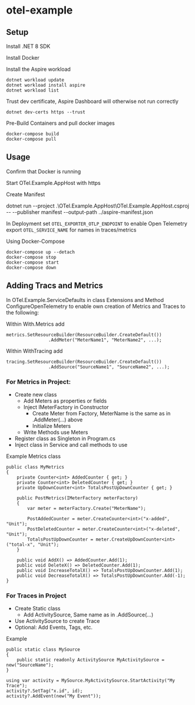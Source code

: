 # otel-example

## Setup

Install .NET 8 SDK

Install Docker

Install the Aspire workload

    dotnet workload update
    dotnet workload install aspire
    dotnet workload list


Trust dev certificate, Aspire Dashboard will otherwise not run correctly

    dotnet dev-certs https --trust

Pre-Build Containers and pull docker images

    docker-compose build
    docker-compose pull

## Usage

Confirm that Docker is running

Start OTel.Example.AppHost with https

Create Manifest

   dotnet run --project .\OTel.Example.AppHost\OTel.Example.AppHost.csproj -- --publisher manifest --output-path ../aspire-manifest.json

In Deployment set ```OTEL_EXPORTER_OTLP_ENDPOINT``` to enable Open Telemetry export
```OTEL_SERVICE_NAME``` for names in traces/metrics

Using Docker-Compose

    docker-compose up --detach
    docker-compose stop
    docker-compose start
    docker-compose down


## Adding Tracs and Metrics

In OTel.Example.ServiceDefaults in  class Extensions and Method ConfigureOpenTelemetry to enable own creation of Metrics and Traces to the following:

Within With.Metrics add

    metrics.SetResourceBuilder(ResourceBuilder.CreateDefault())
                    .AddMeter("MeterName1", "MeterName2", ...);

Within WithTracing add

    tracing.SetResourceBuilder(ResourceBuilder.CreateDefault())
                    .AddSource("SourceName1", "SourceName2", ...);

### For Metrics in Project:

- Create new class
    - Add Meters as properties or fields
    - Inject IMeterFactory in Constructor
        - Create Meter from Factory, MeterName is the same as in .AddMeter(...) above
        - Initialize Meters
    - Write Methods use Meters
- Register class as Singleton in Program.cs
- Inject class in Service and call methods to use

Example Metrics class
```
public class MyMetrics
{
    private Counter<int> AddedCounter { get; }
    private Counter<int> DeletedCounter { get; }
    private UpDownCounter<int> TotalsPostUpDownCounter { get; }
    
    public PostMetrics(IMeterFactory meterFactory)
    {
        var meter = meterFactory.Create("MeterName");

        PostAddedCounter = meter.CreateCounter<int>("x-added", "Unit");
        PostDeletedCounter = meter.CreateCounter<int>("x-deleted", "Unit");
        TotalsPostUpDownCounter = meter.CreateUpDownCounter<int>("total-x", "Unit");
    }

    public void AddX() => AddedCounter.Add(1);
    public void DeleteX() => DeletedCounter.Add(1);
    public void IncreaseTotalX() => TotalsPostUpDownCounter.Add(1);
    public void DecreaseTotalX() => TotalsPostUpDownCounter.Add(-1);
}
```

### For Traces in Project

- Create Static class
    - Add ActivitySource, Same name as in .AddSource(...)
- Use ActivitySource to create Trace
- Optional: Add Events, Tags, etc.

Example
```
public static class MySource
{
    public static readonly ActivitySource MyActivitySource = new("SourceName");
}

using var activity = MySource.MyActivitySource.StartActivity("My Trace");
activity?.SetTag("x.id", id);
activity?.AddEvent(new("My Event"));
```
